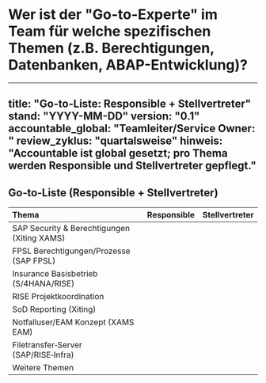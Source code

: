 # Wer ist der "Go-to-Experte" im Team für welche spezifischen Themen (z.B. Berechtigungen, Datenbanken, ABAP-Entwicklung)?

---
title: "Go-to-Liste: Responsible + Stellvertreter"
stand: "YYYY-MM-DD"
version: "0.1"
accountable_global: "Teamleiter/Service Owner: <Name>"
review_zyklus: "quartalsweise"
hinweis: "Accountable ist global gesetzt; pro Thema werden Responsible und Stellvertreter gepflegt."
---

## Go‑to‑Liste (Responsible + Stellvertreter)

| Thema | Responsible | Stellvertreter 
| :--- | :--- | :--- 
| SAP Security & Berechtigungen (Xiting XAMS) | <Name> | <Name> 
| FPSL Berechtigungen/Prozesse (SAP FPSL) | <Name> | <Name> 
| Insurance Basisbetrieb (S/4HANA/RISE) | <Name> | <Name> | <DL/Queue/Channel> | <Datum> |
| RISE Projektkoordination | <Name> | <Name> | <DL/Queue/Channel> | <Datum> |
| SoD Reporting (Xiting) | <Name> | <Name> | <DL/Queue/Channel> | <Datum> |
| Notfalluser/EAM Konzept (XAMS EAM) | <Name> | <Name> | <DL/Queue/Channel> | <Datum> |
| Filetransfer‑Server (SAP/RISE‑Infra) | <Name> | <Name> | <DL/Queue/Channel> | <Datum> |
| Weitere Themen | <Name> | <Name> | <DL/Queue/Channel> | <Datum> |

<!-- Pflegehinweise:
- Responsible = operative Zuständigkeit; Stellvertreter = Vertretung/Backup.
- Accountable bleibt global (Teamleiter/Service Owner) und wird hier nicht pro Zeile wiederholt.
- Kontaktkanal z. B. Ticket-Queue, Verteilerliste, Rufbereitschaft.
- Stand-Datum pro Zeile bei Änderungen aktualisieren; quartalsweiser Review empfohlen.
-->
